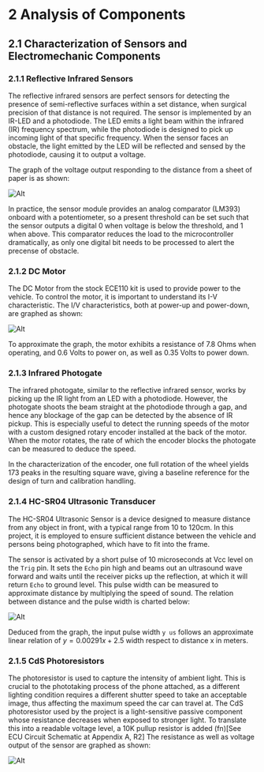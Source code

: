 # 2 Analysis of Components

## 2.1 Characterization of Sensors and Electromechanic Components

### 2.1.1 Reflective Infrared Sensors

The reflective infrared sensors are perfect sensors for detecting the presence of semi-reflective surfaces within a set distance, when surgical precision of that distance is not required. The sensor is implemented by an IR-LED and a photodiode. The LED emits a light beam within the infrared (IR) frequency spectrum, while the photodiode is designed to pick up incoming light of that specific frequency. When the sensor faces an obstacle, the light emitted by the LED will be reflected and sensed by the photodiode, causing it to output a voltage. 

The graph of the voltage output responding to the distance from a sheet of paper is as shown:

![Alt](https://raw.githubusercontent.com/tanyax/NoOneLeftBehind/develop/doc/Final%20Report/img/ir.png)

In practice, the sensor module provides an analog comparator (LM393) onboard with a potentiometer, so a present threshold can be set such that the sensor outputs a digital 0 when voltage is below the threshold, and 1 when above. This comparator reduces the load to the microcontroller dramatically, as only one digital bit needs to be processed to alert the precense of obstacle.

### 2.1.2 DC Motor

The DC Motor from the stock ECE110 kit is used to provide power to the vehicle. To control the motor, it is important to understand its I-V characteristic. The I/V characteristics, both at power-up and power-down, are graphed as shown:

![Alt](https://raw.githubusercontent.com/tanyax/NoOneLeftBehind/develop/doc/Final%20Report/img/motor.png)

To approximate the graph, the motor exhibits a resistance of 7.8 Ohms when operating, and 0.6 Volts to power on, as well as 0.35 Volts to power down. 


### 2.1.3 Infrared Photogate

The infrared photogate, similar to the reflective infrared sensor, works by picking up the IR light from an LED with a photodiode. However, the photogate shoots the beam straight at the photodiode through a gap, and hence any blockage of the gap can be detected by the absence of IR pickup. This is especially useful to detect the running speeds of the motor with a custom designed rotary encoder installed at the back of the motor. When the motor rotates, the rate of which the encoder blocks the photogate can be measured to deduce the speed.

In the characterization of the encoder, one full rotation of the wheel yields 173 peaks in the resulting square wave, giving a baseline reference for the design of turn and calibration handling.

### 2.1.4 HC-SR04 Ultrasonic Transducer

The HC-SR04 Ultrasonic Sensor is a device designed to measure distance from any object in front, with a typical range from 10 to 120cm. In this project, it is employed to ensure sufficient distance between the vehicle and persons being photographed, which have to fit into the frame. 

The sensor is activated by a short pulse of 10 microseconds at Vcc level on the `Trig` pin. It sets the `Echo` pin high and beams out an ultrasound wave forward and waits until the receiver picks up the reflection, at which it will return `Echo` to ground level. This pulse width can be measured to approximate distance by multiplying the speed of sound. The relation between distance and the pulse width is charted below:

![Alt](https://raw.githubusercontent.com/tanyax/NoOneLeftBehind/develop/doc/Final%20Report/img/sr04.png)

Deduced from the graph, the input pulse width `y us` follows an approximate linear relation of $y=0.00291x+2.5$ width respect to distance x in meters.

### 2.1.5 CdS Photoresistors

The photoresistor is used to capture the intensity of ambient light. This is crucial to the phototaking process of the phone attached, as a different lighting condition requires a different shutter speed to take an acceptable image, thus affecting the maximum speed the car can travel at. The CdS photoresistor used by the project is a light-sensitive passive component whose resistance decreases when exposed to stronger light. To translate this into a readable voltage level, a 10K pullup resistor is added (fn)[See ECU Circuit Schematic at Appendix A, R2] The resistance as well as voltage output of the sensor are graphed as shown:

![Alt](https://raw.githubusercontent.com/tanyax/NoOneLeftBehind/develop/doc/Final%20Report/img/cds.png)

